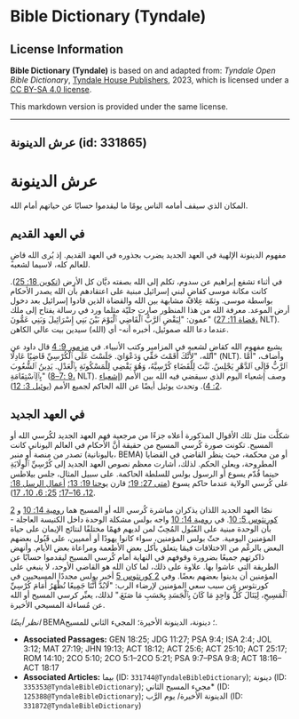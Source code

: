 # Bible Dictionary (Tyndale)

## License Information

**Bible Dictionary (Tyndale)** is based on and adapted from: _Tyndale Open Bible Dictionary_, [Tyndale House Publishers](https://tyndaleopenresources.com/), 2023, which is licensed under a [CC BY-SA 4.0 license](https://creativecommons.org/licenses/by-sa/4.0/legalcode.en).

This markdown version is provided under the same license.



--------------------------------

## عرش الدينونة (id: 331865)

عرش الدينونة
============

المكان الذي سيقف أمامه الناس يومًا ما ليقدموا حسابًا عن حياتهم أمام الله.

في العهد القديم
---------------

مفهوم الدينونة الإلهية في العهد الجديد يضرب بجذوره في العهد القديم. إذ يُرى الله قاضٍ للعالم كله، لاسيما لشعبه.

في أثناء تشفع إبراهيم عن سدوم، تكلم إلى الله بصفته ديَّان كل الأرض ([تكوين 18: 25](https://ref.ly/Gen18:25)). كانت مكانة موسى كقاضٍ لبني إسرائيل مبنية على اعتقادهم بأن الله يصدر الأحكام بواسطة موسى. وثمّة عِلاقة مشابهة بين الله والقضاة الذين قادوا إسرائيل بعد دخول أرض الموعد. معرفة الله من هذا المنظور صارت جليّة مثلما ورد في رسالة يفتاح إلى ملك عمون: "لِيَقْضِ ٱلرَّبُّ ٱلْقَاضِي ٱلْيَوْمَ بَيْنَ بَنِي إِسْرَائِيلَ وَبَنِي عَمُّونَ" ([قضاة 11: 27،](https://ref.ly/Judg11:27) NLT). عندما دعا الله صموئيل، أخبره أنه\- أي (الله) سيدين بيت عالي الكاهن.

يشيع مفهوم الله كقاضٍ لشعبه في المزامير وكتب الأنبياء. في [مزمور 9: 4](https://ref.ly/Ps9:4) قال داود عن الله، "لِأَنَّكَ أَقَمْتَ حَقِّي وَدَعْوَايَ. جَلَسْتَ عَلَى ٱلْكُرْسِيِّ قَاضِيًا عَادِلًا" (NLT). وأضاف، "أمَّا ٱلرَّبُّ فَإِلَى ٱلدَّهْرِ يَجْلِسُ. ثَبَّتَ لِلْقَضَاءِ كُرْسِيَّهُ، وَهُوَ يَقْضِي لِلْمَسْكُونَةِ بِٱلْعَدْلِ. يَدِينُ ٱلشُّعُوبَ بِٱلِٱسْتِقَامَةِ" ([9 :7–8،](https://ref.ly/Ps9:7-Ps9:8) NLT). وصف إشعياء اليوم الذي سيقضي فيه الله بين الأمم ([إشعياء 2: 4](https://ref.ly/Isa2:4)). وتحدث يوئيل أيضًا عن الله الحاكم لجميع الأمم ([يوئيل 3: 12](https://ref.ly/Joel3:12)).

في العهد الجديد
---------------

شكلَّت مثل تلك الأقوال المذكورة أعلاه جزءًا من مرجعية فهم العهد الجديد لكُرسي الله أو المسيح. تكونت صورة كُرسي المسيح من حقيقة أنَّ الأحكام في العالم اليوناني كانت تصدر من منصة أو منبر (باليونانية، BEMA) أو من محكمة، حيث ينظر القاضي في القضايا المطروحة، ويعلن الحكم. لذلك، أشارت معظم نصوص العهد الجديد إلى كُرْسِيِّ ٱلْوِلَايَةِ حينما قُدّم يسوع أو الرسول بولس للسلطة الحاكمة. على سبيل المثال، جلس بيلاطس على كُرسي الولاية عندما حاكم يسوع ([متى 27: 19؛](https://ref.ly/Matt27:19) قارن [يوحنا 19: 13؛](https://ref.ly/John19:13) [أعمال الرسل 18: 12، 16–17؛](https://ref.ly/Acts18:12) [25: 6، 10، 17](https://ref.ly/Acts25:6)).

نصّا العهد الجديد اللذان يذكران مباشرة كُرسي الله أو المسيح هما [رومية 14: 10](https://ref.ly/Rom14:10) و [2 كورنثوس 5: 10](https://ref.ly/2Cor5:10). في [رومية 14: 10](https://ref.ly/Rom14:10) واجه بولس مشكلة الوحدة داخل الكنيسة العاجلة \- بأن الوحدة مبنية على القَبُول المُحِبّ لمن لديهم فهمًا مختلفًا لنتائج الإيمان على حياة المؤمنين اليومية. حثّ بولس المؤمنين، سواء كانوا يهودًا أو أمميين، على قَبُول بعضهم البعض بالرغْم من الاختلافات فيمَا يتعلق بأكل بعض الأطعمة ومراعاة بعض الأيام. وأنهض ذاكرتهم جميعًا بضرورة وقوفهم في النهاية أمام كُرسي المسيح ليقدموا حسابًا عن الطريقة التي عاشوا بها. علاوة على ذلك، لما كان الله هو القاضي الأوحد، لا ينبغي على المؤمنين أن يدينوا بعضهم بعضًا. وفي [2 كورنثوس 5](https://ref.ly/2Cor5:1-2Cor5:21) أخبر بولس مجددًا المسيحيين في كورنثوس عن سبب سعي المؤمنين لإرضاء الرب: "لَابُدَّ أَنَّنَا جَمِيعًا نُظْهَرُ أَمَامَ كُرْسِيِّ ٱلْمَسِيحِ، لِيَنَالَ كُلُّ وَاحِدٍ مَا كَانَ بِٱلْجَسَدِ بِحَسَبِ مَا صَنَعَ." لذلك، يعبِّر كرسي المسيح أو الله عن مُساءلة المسيحي الأخيرة.

*انظر أيضًا* BEMA؛ دينونة، الدينونة الأخيرة؛ المجيء الثاني للمسيح.

* **Associated Passages:** GEN 18:25; JDG 11:27; PSA 9:4; ISA 2:4; JOL 3:12; MAT 27:19; JHN 19:13; ACT 18:12; ACT 25:6; ACT 25:10; ACT 25:17; ROM 14:10; 2CO 5:10; 2CO 5:1–2CO 5:21; PSA 9:7–PSA 9:8; ACT 18:16–ACT 18:17
* **Associated Articles:** بيما (ID: `331744@TyndaleBibleDictionary`); دينونة (ID: `335353@TyndaleBibleDictionary`); مجيء المسيح الثاني* (ID: `125388@TyndaleBibleDictionary`); الدينونة الأخيرة/ يوم الرَّب (ID: `331872@TyndaleBibleDictionary`)

